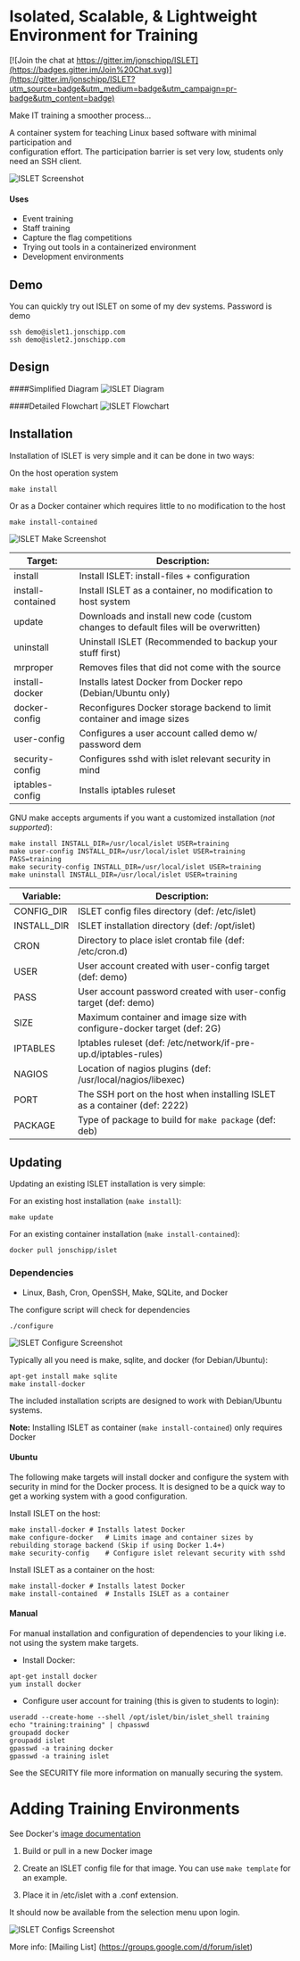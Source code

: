 Isolated, Scalable, & Lightweight Environment for Training
=========

[![Join the chat at https://gitter.im/jonschipp/ISLET](https://badges.gitter.im/Join%20Chat.svg)](https://gitter.im/jonschipp/ISLET?utm_source=badge&utm_medium=badge&utm_campaign=pr-badge&utm_content=badge)

Make IT training a smoother process... <br>

A container system for teaching Linux based software with minimal participation and <br>
configuration effort. The participation barrier is set very low, students only need an SSH client.

![ISLET Screenshot](http://jonschipp.com/islet/islet.png)

#### Uses

* Event training
* Staff training
* Capture the flag competitions
* Trying out tools in a containerized environment
* Development environments

## Demo
You can quickly try out ISLET on some of my dev systems. Password is demo
```shell
ssh demo@islet1.jonschipp.com
ssh demo@islet2.jonschipp.com
```

## Design

####Simplified Diagram
![ISLET Diagram](http://jonschipp.com/islet/islet_diagram.jpg)

####Detailed Flowchart
![ISLET Flowchart](http://jonschipp.com/islet/islet_flowchart.png)

## Installation

Installation of ISLET is very simple and it can be done in two ways:

On the host operation system
```shell
make install
```
Or as a Docker container which requires little to no modification to the host
```shell
make install-contained
```

![ISLET Make Screenshot](http://jonschipp.com/islet/islet_make.png)

Target:         |    Description:
----------------|----------------
install         | Install ISLET: install-files + configuration
install-contained | Install ISLET as a container, no modification to host system
update		| Downloads and install new code (custom changes to default files will be overwritten)
uninstall       | Uninstall ISLET (Recommended to backup your stuff first)
mrproper 	| Removes files that did not come with the source
install-docker  | Installs latest Docker from Docker repo (Debian/Ubuntu only)
docker-config   | Reconfigures Docker storage backend to limit container and image sizes
user-config     | Configures a user account called demo w/ password dem
security-config | Configures sshd with islet relevant security in mind
iptables-config | Installs iptables ruleset

GNU make accepts arguments if you want a customized installation (*not supported*):
```shell
make install INSTALL_DIR=/usr/local/islet USER=training
make user-config INSTALL_DIR=/usr/local/islet USER=training PASS=training
make security-config INSTALL_DIR=/usr/local/islet USER=training
make uninstall INSTALL_DIR=/usr/local/islet USER=training
```

Variable:       |    Description:
----------------|----------------
CONFIG_DIR      | ISLET config files directory (def: /etc/islet)
INSTALL_DIR     | ISLET installation directory (def: /opt/islet)
CRON		| Directory to place islet crontab file (def: /etc/cron.d)
USER		| User account created with user-config target (def: demo)
PASS		| User account password created with user-config target (def: demo)
SIZE		| Maximum container and image size with configure-docker target (def: 2G)
IPTABLES	| Iptables ruleset (def: /etc/network/if-pre-up.d/iptables-rules)
NAGIOS      | Location of nagios plugins (def: /usr/local/nagios/libexec)
PORT        | The SSH port on the host when installing ISLET as a container (def: 2222)
PACKAGE     | Type of package to build for `make package` (def: deb)

## Updating

Updating an existing ISLET installation is very simple:

For an existing host installation (`make install`):
```shell
make update
```
For an existing container installation (`make install-contained`):
```shell
docker pull jonschipp/islet
```
### Dependencies

* Linux, Bash, Cron, OpenSSH, Make, SQLite, and Docker

The configure script will check for dependencies
```shell
./configure
```

![ISLET Configure Screenshot](http://jonschipp.com/islet/islet_configure.png)

Typically all you need is make, sqlite, and docker (for Debian/Ubuntu):
```shell
apt-get install make sqlite
make install-docker
```

The included installation scripts are designed to work with Debian/Ubuntu systems.

**Note:** Installing ISLET as container (`make install-contained`) only requires Docker

#### Ubuntu

The following make targets will install docker and configure the system with security in mind for the Docker process.
It is designed to be a quick way to get a working system with a good configuration.

Install ISLET on the host:
```shell
make install-docker	# Installs latest Docker
make configure-docker   # Limits image and container sizes by rebuilding storage backend (Skip if using Docker 1.4+)
make security-config    # Configure islet relevant security with sshd
```

Install ISLET as a container on the host:
```shell
make install-docker	# Installs latest Docker
make install-contained	# Installs ISLET as a container
```

#### Manual

For manual installation and configuration of dependencies to your liking i.e. not using the system make targets.

* Install Docker:
```shell
apt-get install docker
yum install docker
```

* Configure user account for training (this is given to students to login):
```shell
useradd --create-home --shell /opt/islet/bin/islet_shell training
echo "training:training" | chpasswd
groupadd docker
groupadd islet
gpasswd -a training docker
gpasswd -a training islet
```

See the SECURITY file more information on manually securing the system.

# Adding Training Environments

See Docker's [image documentation](http://docs.docker.com/userguide/dockerimages)

 1. Build or pull in a new Docker image

 2. Create an ISLET config file for that image. You can use `make template` for an example.

 3. Place it in /etc/islet with a .conf extension.

 It should now be available from the selection menu upon login.

![ISLET Configs Screenshot](http://jonschipp.com/islet/islet_configs.png)

More info:
[Mailing List] (https://groups.google.com/d/forum/islet)
